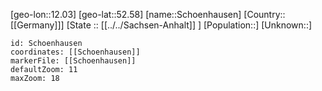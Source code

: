 ﻿---
location: [52.58,12.03]
mapzoom: [7,12] 
mapmarker: city 
type: City
tags:
- geo/City


SpocWebEntityId: 34144
isDeleted: false
confidential: public

---
[geo-lon::12.03]
[geo-lat::52.58]
[name::Schoenhausen]
[Country::[[Germany]]]
[State :: [[../../Sachsen-Anhalt]] ]
[Population::]
[Unknown::]


```leaflet
id: Schoenhausen
coordinates: [[Schoenhausen]]
markerFile: [[Schoenhausen]]
defaultZoom: 11 
maxZoom: 18
```
